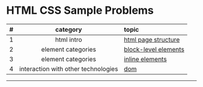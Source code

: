 # HTML CSS Sample Problems

#|category|topic
:-:|:-:|:--
1|html intro|[html page structure](./html/intro/page-structure/README.md)
2|element categories|[block-level elements](./html/element-categories/block-level/README.md)
3|element categories|[inline elements](./html/element-categories/inline/README.md)
4|interaction with other technologies|[dom](./html/interaction/dom/README.md)
<hr/>
